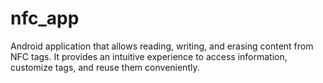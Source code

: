 # nfc_app
Android application that allows reading, writing, and erasing content from NFC tags. It provides an intuitive experience to access information, customize tags, and reuse them conveniently.
